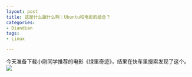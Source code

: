 ```yaml
---
layout: post
title: 这是什么跟什么啊：Ubuntu和电影的结合？
categories:
- Diandian
tags:
- Linux

---
```

今天准备下载小刚同学推荐的电影《绿里奇迹》，结果在快车里搜索发现了这个。
<br />
<img src="http://m1.img.srcdd.com/farm4/d/2012/0627/10/E2685F239399FBC5C3085A43ED7A4E42_B500_900_500_114.PNG" />